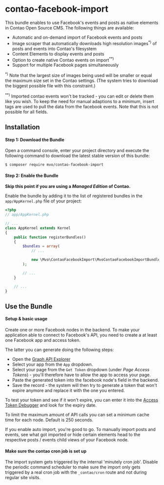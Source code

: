 contao-facebook-import
======================
This bundle enables to use Facebook's events and posts as native elements in
Contao Open Source CMS. The following things are available:

* Automatic and on-demand import of Facebook events and posts
* Image scraper that automatically downloads high resolution
  images<sup>*)</sup> of posts and events into Contao's filesystem 
* Content Elements to display events and posts
* Option to create native Contao events on import<sup>**)</sup>
* Support for multiple Facebook pages simultaneously
 
 <sup>*)</sup> Note that the largest size of images being used will be smaller
 or equal the maximum size set in the Contao settings. (The system tries to
 download the biggest possible file with this constraint.)  

 <sup>**)</sup> Imported contao events won't be tracked - you can edit or
 delete them like you wish. To keep the need for manual adaptions to a
 minimum, insert tags are used to pull the data from the facebook events.
 Note that this is not possible for all fields.
    
    
Installation
------------

#### Step 1: Download the Bundle  

Open a command console, enter your project directory and execute the
following command to download the latest stable version of this bundle:

```console
$ composer require mvo/contao-facebook-import
```

#### Step 2: Enable the Bundle

**Skip this point if you are using a *Managed Edition* of Contao.**

Enable the bundle by adding it to the list of registered bundles
in the `app/AppKernel.php` file of your project:

```php
<?php
// app/AppKernel.php

// ...
class AppKernel extends Kernel
{
    public function registerBundles()
    {
        $bundles = array(
            // ...

            new \Mvo\ContaoFacebookImport\MvoContaoFacebookImportBundle(),
        );

        // ...
    }

    // ...
}
```
 
Use the Bundle
--------------

#### Setup & basic usage
Create one or more Facebook nodes in the backend. To make your
application able to connect to Facebook's API, you need to create a
at least one Facebook app and access token.

The latter you can generate doing the following steps:
* Open the [Graph API Explorer][Graph API Explorer]
* Select your app from the `App` dropdown.
* Select your page from the `Get Token` dropdown (under *Page Access
  Tokens*) - you'll therefore have to allow the app to access your page.
* Paste the generated token into the facebook node's field in the
  backend.
* Save the record - the system will then try to generate a token that
  won't expire anymore and replace it with the one you entered.

To test your token and see if it won't expire, you can enter it into the
[Access Token Debugger][Access Token Debugger] and look for the expiry
date.

To limit the maximum amount of API calls you can set a minimum cache time for
each node. Default is 250 seconds. 

If you enable auto import, you're good to go. To manually import posts and
events, see what got imported or hide certain elements head to the respective
posts / events child views of your Facebook node.


#### Make sure the contao cron job is set up
The import system gets triggered by the internal 'minutely cron job'. Disable
the periodic command scheduler to make sure the import only gets triggered by a 
real cron job with the ``_contao/cron`` route and not during regular site
visits.

[Graph API Explorer]: https://developers.facebook.com/tools/explorer/
[Access Token Debugger]: https://developers.facebook.com/tools/debug/accesstoken